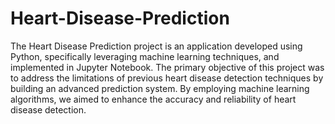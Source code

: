 # Heart-Disease-Prediction
The Heart Disease Prediction project is an application developed using Python, specifically leveraging machine learning techniques, and implemented in Jupyter Notebook.
The primary objective of this project was to address the limitations of previous heart disease detection techniques by building an advanced prediction system. 
By employing machine learning algorithms, we aimed to enhance the accuracy and reliability of heart disease detection.
